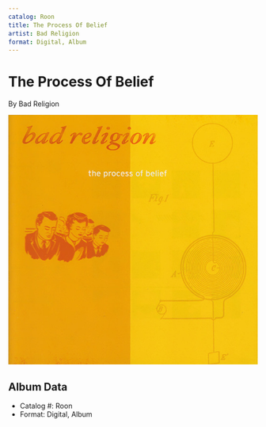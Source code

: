 ```yaml
---
catalog: Roon
title: The Process Of Belief
artist: Bad Religion
format: Digital, Album
---
```


# The Process Of Belief

By Bad Religion

![](../../assets/albumcovers/Bad_Religion-The_Process_Of_Belief.png)

## Album Data

- Catalog #: Roon
- Format: Digital, Album

